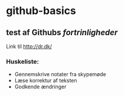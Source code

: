 # github-basics
## test af **Githubs** _fortrinligheder_
Link til http://dr.dk/

### Huskeliste:
- Gennemskrive notater fra skypemøde
- Læse korrektur af teksten
- Godkende ændringer
